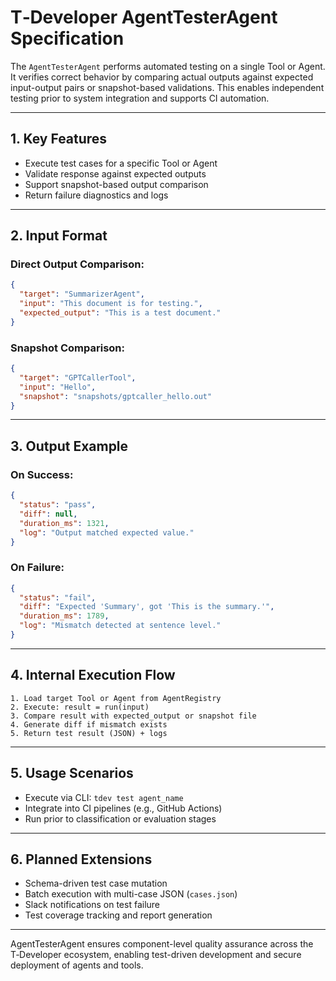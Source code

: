 # T‑Developer AgentTesterAgent Specification

The `AgentTesterAgent` performs automated testing on a single Tool or Agent. It verifies correct behavior by comparing actual outputs against expected input-output pairs or snapshot-based validations. This enables independent testing prior to system integration and supports CI automation.

---

## 1. Key Features

* Execute test cases for a specific Tool or Agent
* Validate response against expected outputs
* Support snapshot-based output comparison
* Return failure diagnostics and logs

---

## 2. Input Format

### Direct Output Comparison:

```json
{
  "target": "SummarizerAgent",
  "input": "This document is for testing.",
  "expected_output": "This is a test document."
}
```

### Snapshot Comparison:

```json
{
  "target": "GPTCallerTool",
  "input": "Hello",
  "snapshot": "snapshots/gptcaller_hello.out"
}
```

---

## 3. Output Example

### On Success:

```json
{
  "status": "pass",
  "diff": null,
  "duration_ms": 1321,
  "log": "Output matched expected value."
}
```

### On Failure:

```json
{
  "status": "fail",
  "diff": "Expected 'Summary', got 'This is the summary.'",
  "duration_ms": 1789,
  "log": "Mismatch detected at sentence level."
}
```

---

## 4. Internal Execution Flow

```plaintext
1. Load target Tool or Agent from AgentRegistry
2. Execute: result = run(input)
3. Compare result with expected_output or snapshot file
4. Generate diff if mismatch exists
5. Return test result (JSON) + logs
```

---

## 5. Usage Scenarios

* Execute via CLI: `tdev test agent_name`
* Integrate into CI pipelines (e.g., GitHub Actions)
* Run prior to classification or evaluation stages

---

## 6. Planned Extensions

* Schema-driven test case mutation
* Batch execution with multi-case JSON (`cases.json`)
* Slack notifications on test failure
* Test coverage tracking and report generation

---

AgentTesterAgent ensures component-level quality assurance across the T‑Developer ecosystem, enabling test-driven development and secure deployment of agents and tools.
